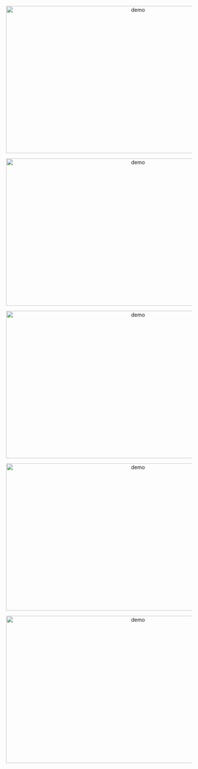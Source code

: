 <p align="center">
  <img src="https://github.com/user-attachments/assets/395a20c0-db4e-4958-96ca-8aa8b524945d" alt="demo" width="700" height="400">
</p>

<p align="center">
  <img src="https://github.com/user-attachments/assets/ccb6f173-6c6f-4bc0-91b7-04799666fece" alt="demo" width="700" height="400">
</p>

<p align="center">
  <img src="https://github.com/user-attachments/assets/51c0e385-9a03-4b65-b106-a92f5016506f" alt="demo" width="700" height="400">
</p>

<p align="center">
  <img src="https://github.com/user-attachments/assets/dfac84cd-3d08-43c4-a198-20b810568868" alt="demo" width="700" height="400">
</p>

<p align="center">
  <img src="https://github.com/user-attachments/assets/53ffbea2-edd5-469a-a225-ba27f55833b9" alt="demo" width="700" height="400">
</p>
